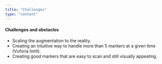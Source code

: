 ```yaml
---
title: "Challenges"
type: "content"
---
```


#### Challenges and obstacles

- Scaling the augmentation to the reality.
- Creating an intuitive way to handle more than 5 markers at a given time (Vuforia limit).
- Creating good markers that are easy to scan and still visually appealing.
